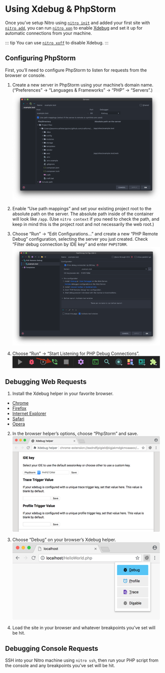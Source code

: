 # Using Xdebug & PhpStorm

Once you’ve setup Nitro using [`nitro init`](commands.md#init) and added your first site with [`nitro add`](commands.md#add), you can run [`nitro xon`](commands.md#xon) to enable [Xdebug](https://xdebug.org/) and set it up for automatic connections from your machine.

::: tip
You can use [`nitro xoff`](commands.md#xoff) to disable Xdebug.
:::

## Configuring PhpStorm

First, you’ll need to configure PhpStorm to listen for requests from the browser or console.

1. Create a new server in PhpStorm using your machine’s domain name. (“Preferences” → “Languages & Frameworks” → “PHP” → “Servers”.)\
![PhpStorm Server Settings](./images/phpstorm-server.png)

2. Enable “Use path mappings” and set your existing project root to the absolute path on the server. The absolute path inside of the container will look like `/app`. (Use `nitro context` if you need to check the path, and keep in mind this is the project root and not necessarily the web root.)

3. Choose “Run” → “Edit Configurations...” and create a new “PHP Remote Debug” configuration, selecting the server you just created. Check “Filter debug connection by IDE key” and enter `PHPSTORM`.\
![PhpStorm Remote Debug Settings](./images/phpstorm-remote-debug.png)

4. Choose “Run” → “Start Listening for PHP Debug Connections”.\
![PhpStorm Remote Debug Settings](./images/start-listening.png)

## Debugging Web Requests

1. Install the Xdebug helper in your favorite browser.

- [Chrome](https://chrome.google.com/extensions/detail/eadndfjplgieldjbigjakmdgkmoaaaoc)
- [Firefox](https://addons.mozilla.org/en-US/firefox/addon/xdebug-helper-for-firefox/)
- [Internet Explorer](https://www.jetbrains.com/phpstorm/marklets/)
- [Safari](https://github.com/benmatselby/xdebug-toggler)
- [Opera](https://addons.opera.com/addons/extensions/details/xdebug-launcher/)

2. In the browser helper’s options, choose “PhpStorm” and save.\
![Xdebug Browser Helper Chrome](./images/xdebug-chrome-settings.png)

3. Choose “Debug” on your browser’s Xdebug helper.\
![PhpStorm Remote Debug Settings](./images/xdebug-chrome.png)

4. Load the site in your browser and whatever breakpoints you’ve set will be hit.

## Debugging Console Requests

SSH into your Nitro machine using `nitro ssh`, then run your PHP script from the console and any breakpoints you’ve set will be hit.
